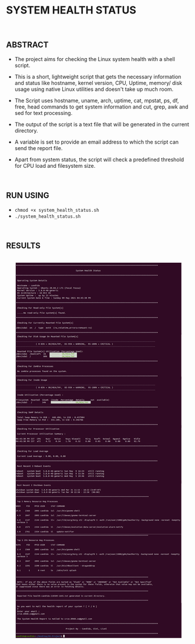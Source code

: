 # SYSTEM HEALTH STATUS

<br>



## ABSTRACT

* The project aims for checking the Linux system health with a shell script.

* This is a short, lightweight script that gets the necessary information and status like
hostname, kernel version, CPU, Uptime, memory/ disk usage using native Linux utilities
and doesn't take up much room.

* The Script uses hostname, uname, arch, uptime, cat, mpstat, ps, df, free, head commands
to get system information and cut, grep, awk and sed for text processing.

* The output of the script is a text file that will be generated in the current directory.

* A variable is set to provide an email address to which the script can send the report file.

* Apart from system status, the script will check a predefined threshold for CPU load and
filesystem size.
<br>

## RUN USING
* `chmod +x system_health_status.sh`
* `./system_health_status.sh`
<br>

## RESULTS

<p align="center">
  <br>
  <kbd><img src="/scripts/System-Health-Status/images/Output.png"></kbd>
</p>

  
